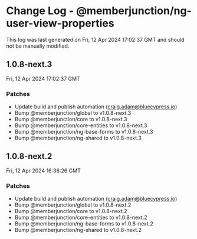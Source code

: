 # Change Log - @memberjunction/ng-user-view-properties

This log was last generated on Fri, 12 Apr 2024 17:02:37 GMT and should not be manually modified.

<!-- Start content -->

## 1.0.8-next.3

Fri, 12 Apr 2024 17:02:37 GMT

### Patches

- Update build and publish automation (craig.adam@bluecypress.io)
- Bump @memberjunction/global to v1.0.8-next.3
- Bump @memberjunction/core to v1.0.8-next.3
- Bump @memberjunction/core-entities to v1.0.8-next.3
- Bump @memberjunction/ng-base-forms to v1.0.8-next.3
- Bump @memberjunction/ng-shared to v1.0.8-next.3

## 1.0.8-next.2

Fri, 12 Apr 2024 16:36:26 GMT

### Patches

- Update build and publish automation (craig.adam@bluecypress.io)
- Bump @memberjunction/global to v1.0.8-next.2
- Bump @memberjunction/core to v1.0.8-next.2
- Bump @memberjunction/core-entities to v1.0.8-next.2
- Bump @memberjunction/ng-base-forms to v1.0.8-next.2
- Bump @memberjunction/ng-shared to v1.0.8-next.2
